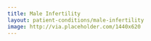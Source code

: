 ```yaml
---
title: Male Infertility
layout: patient-conditions/male-infertility
image: http://via.placeholder.com/1440x620
---
```

